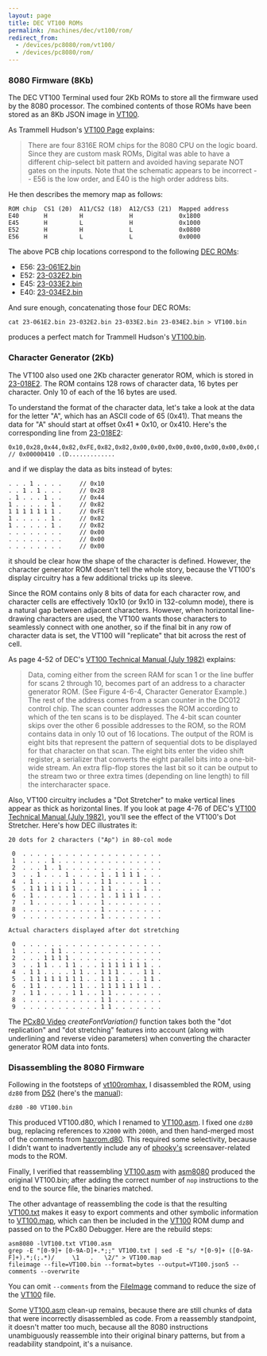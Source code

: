 ```yaml
---
layout: page
title: DEC VT100 ROMs
permalink: /machines/dec/vt100/rom/
redirect_from:
  - /devices/pc8080/rom/vt100/
  - /devices/pc8080/rom/
---
```


### 8080 Firmware (8Kb)

The DEC VT100 Terminal used four 2Kb ROMs to store all the firmware used by the 8080 processor.
The combined contents of those ROMs have been stored as an 8Kb JSON image in [VT100](VT100.json5).

As Trammell Hudson's [VT100 Page](https://trmm.net/VT100) explains:

> There are four 8316E ROM chips for the 8080 CPU on the logic board. Since they are custom mask ROMs,
Digital was able to have a different chip-select bit pattern and avoided having separate NOT gates on
the inputs.  Note that the schematic appears to be incorrect -- E56 is the low order, and E40 is the
high order address bits.

He then describes the memory map as follows:

	ROM chip  CS1 (20)  A11/CS2 (18)  A12/CS3 (21)  Mapped address
	E40       H         H             H             0x1800
	E45       H         L             H             0x1000
	E52       H         H             L             0x0800
	E56       H         L             L             0x0000

The above PCB chip locations correspond to the following [DEC ROMs](/machines/dec/rom/):

  - E56: [23-061E2.bin](https://web.archive.org/web/20140723115846/http://www.dunnington.u-net.com/public/DECROMs/23-061E2.bin)
  - E52: [23-032E2.bin](https://web.archive.org/web/20140723115846/http://www.dunnington.u-net.com/public/DECROMs/23-032E2.bin)
  - E45: [23-033E2.bin](https://web.archive.org/web/20140723115846/http://www.dunnington.u-net.com/public/DECROMs/23-033E2.bin)
  - E40: [23-034E2.bin](https://web.archive.org/web/20140723115846/http://www.dunnington.u-net.com/public/DECROMs/23-034E2.bin)

And sure enough, concatenating those four DEC ROMs:

	cat 23-061E2.bin 23-032E2.bin 23-033E2.bin 23-034E2.bin > VT100.bin

produces a perfect match for Trammell Hudson's [VT100.bin](http://trmm.net/images/2/20/VT100.bin).

### Character Generator (2Kb)

The VT100 also used one 2Kb character generator ROM, which is stored in [23-018E2](23-018E2.json5).
The ROM contains 128 rows of character data, 16 bytes per character.  Only 10 of each of the 16 bytes are used.

To understand the format of the character data, let's take a look at the data for the letter "A", which has an ASCII code
of 65 (0x41).  That means the data for "A" should start at offset 0x41 * 0x10, or 0x410.  Here's the corresponding line from
[23-018E2](23-018E2.json5):

	0x10,0x28,0x44,0x82,0xFE,0x82,0x82,0x00,0x00,0x00,0x00,0x00,0x00,0x00,0x00,0x00, // 0x00000410 .(D.............

and if we display the data as bits instead of bytes:

	. . . 1 . . . .     // 0x10
	. . 1 . 1 . . .     // 0x28
	. 1 . . . 1 . .     // 0x44
	1 . . . . . 1 .     // 0x82
	1 1 1 1 1 1 1 .     // 0xFE
	1 . . . . . 1 .     // 0x82
	1 . . . . . 1 .     // 0x82
	. . . . . . . .     // 0x00
	. . . . . . . .     // 0x00
	. . . . . . . .     // 0x00

it should be clear how the shape of the character is defined.  However, the character generator ROM doesn't tell the whole story,
because the VT100's display circuitry has a few additional tricks up its sleeve.

Since the ROM contains only 8 bits of data for each character row, and character cells are effectively 10x10 (or 9x10 in 132-column
mode), there is a natural gap between adjacent characters.  However, when horizontal line-drawing characters are used, the VT100 wants
those characters to seamlessly connect with one another, so if the final bit in any row of character data is set, the VT100 will
"replicate" that bit across the rest of cell. 

As page 4-52 of DEC's [VT100 Technical Manual (July 1982)](http://bitsavers.informatik.uni-stuttgart.de/pdf/dec/terminal/vt100/EK-VT100-TM-003_VT100_Technical_Manual_Jul82.pdf)
explains:

> Data, coming either from the screen RAM for scan 1 or the line buffer for scans 2 through 10, becomes part of an
address to a character generator ROM. (See Figure 4-6-4, Character Generator Example.)  The rest of the address comes
from a scan counter in the DC012 control chip.  The scan counter addresses the ROM according to which of the ten scans
is to be displayed.  The 4-bit scan counter skips over the other 6 possible addresses to the ROM, so the ROM contains
data in only 10 out of 16 locations.  The output of the ROM is eight bits that represent the pattern of sequential
dots to be displayed for that character on that scan.  The eight bits enter the video shift register, a serializer
that converts the eight parallel bits into a one-bit-wide stream.  An extra flip-flop stores the last bit so it can
be output to the stream two or three extra times (depending on line length) to fill the intercharacter space.

Also, VT100 circuitry includes a "Dot Stretcher" to make vertical lines appear as thick as horizontal lines.  If you look
at page 4-76 of DEC's [VT100 Technical Manual (July 1982)](http://bitsavers.informatik.uni-stuttgart.de/pdf/dec/terminal/vt100/EK-VT100-TM-003_VT100_Technical_Manual_Jul82.pdf),
you'll see the effect of the VT100's Dot Stretcher.  Here's how DEC illustrates it:

	20 dots for 2 characters ("Ap") in 80-col mode
	
	 0  . . . . . . . . . . . . . . . . . . . .
	 1  . . . . 1 . . . . . . . . . . . . . . .
	 2  . . . 1 . 1 . . . . . . . . . . . . . .
	 3  . . 1 . . . 1 . . . . 1 . 1 1 1 1 . . .
	 4  . 1 . . . . . 1 . . . 1 1 . . . . 1 . .
	 5  . 1 1 1 1 1 1 1 . . . 1 1 . . . . 1 . .
	 6  . 1 . . . . . 1 . . . 1 . 1 1 1 1 . . .
	 7  . 1 . . . . . 1 . . . 1 . . . . . . . .
	 8  . . . . . . . . . . . 1 . . . . . . . .
	 9  . . . . . . . . . . . 1 . . . . . . . .
	
	Actual characters displayed after dot stretching
	
	 0  . . . . . . . . . . . . . . . . . . . .
	 1  . . . . 1 1 . . . . . . . . . . . . . .
	 2  . . . 1 1 1 1 . . . . . . . . . . . . .
	 3  . . 1 1 . . 1 1 . . . 1 1 1 1 1 1 1 . .
	 4  . 1 1 . . . . 1 1 . . 1 1 1 . . . 1 1 .
	 5  . 1 1 1 1 1 1 1 1 . . 1 1 1 . . . 1 1 .
	 6  . 1 1 . . . . 1 1 . . 1 1 1 1 1 1 1 . .
	 7  . 1 1 . . . . 1 1 . . 1 1 . . . . . . .
	 8  . . . . . . . . . . . 1 1 . . . . . . .
	 9  . . . . . . . . . . . 1 1 . . . . . . .

The [PCx80 Video](/machines/pcx80/lib/video.js) *createFontVariation()* function takes both the "dot replication" and "dot stretching"
features into account (along with underlining and reverse video parameters) when converting the character generator ROM data into fonts.   

### Disassembling the 8080 Firmware

Following in the footsteps of [vt100romhax](http://vt100romhax.tumblr.com/post/90697428973/the-vt100-memory-map-and-8080-disassembly),
I disassembled the ROM, using `dz80` from [D52](http://www.brouhaha.com/~eric/software/d52/) (here's the [manual](http://www.bipom.com/documents/dis51/d52manual.html)):

	dz80 -80 VT100.bin

This produced VT100.d80, which I renamed to [VT100.asm](VT100.asm).  I fixed one `dz80` bug, replacing references to
`X2000` with `2000h`, and then hand-merged most of the comments from [haxrom.d80](https://github.com/phooky/VT100-Hax/blob/master/ROMs/haxrom.d80).
This required some selectivity, because I didn't want to inadvertently include any of [phooky's](https://github.com/phooky)
screensaver-related mods to the ROM.

Finally, I verified that reassembling [VT100.asm](VT100.asm) with [asm8080](https://github.com/begoon/asm8080) produced the
original VT100.bin; after adding the correct number of `nop` instructions to the end to the source file, the binaries matched.

The other advantage of reassembling the code is that the resulting [VT100.txt](VT100.txt) makes it easy to export comments
and other symbolic information to [VT100.map](VT100.map), which can then be included in the [VT100](VT100.json5) ROM dump
and passed on to the PCx80 Debugger.  Here are the rebuild steps:

	asm8080 -lVT100.txt VT100.asm
	grep -E "[0-9]+ [0-9A-D]+.*;;" VT100.txt | sed -E "s/ *[0-9]+ ([0-9A-F]+).*;(;.*)/     \1   .   \2/" > VT100.map
	fileimage --file=VT100.bin --format=bytes --output=VT100.json5 --comments --overwrite

You can omit `--comments` from the [FileImage](/tools/fileimage/) command to reduce the size of the [VT100](VT100.json5) file.

Some [VT100.asm](VT100.asm) clean-up remains, because there are still chunks of data that were incorrectly disassembled as code.
From a reassembly standpoint, it doesn't matter too much, because all the 8080 instructions unambiguously reassemble into their
original binary patterns, but from a readability standpoint, it's a nuisance.
